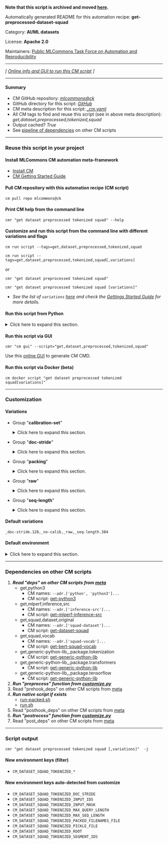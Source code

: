 **Note that this script is archived and moved [here](https://github.com/mlcommons/cm4mlops/tree/main/script/get-preprocessed-dataset-squad).**



Automatically generated README for this automation recipe: **get-preprocessed-dataset-squad**

Category: **AI/ML datasets**

License: **Apache 2.0**

Maintainers: [Public MLCommons Task Force on Automation and Reproducibility](https://github.com/mlcommons/ck/blob/master/docs/taskforce.md)

---
*[ [Online info and GUI to run this CM script](https://access.cknowledge.org/playground/?action=scripts&name=get-preprocessed-dataset-squad,7cd1d9b7e8af4788) ]*

---
#### Summary

* CM GitHub repository: *[mlcommons@ck](https://github.com/mlcommons/ck/tree/dev/cm-mlops)*
* GitHub directory for this script: *[GitHub](https://github.com/mlcommons/ck/tree/dev/cm-mlops/script/get-preprocessed-dataset-squad)*
* CM meta description for this script: *[_cm.yaml](_cm.yaml)*
* All CM tags to find and reuse this script (see in above meta description): *get,dataset,preprocessed,tokenized,squad*
* Output cached? *True*
* See [pipeline of dependencies](#dependencies-on-other-cm-scripts) on other CM scripts


---
### Reuse this script in your project

#### Install MLCommons CM automation meta-framework

* [Install CM](https://access.cknowledge.org/playground/?action=install)
* [CM Getting Started Guide](https://github.com/mlcommons/ck/blob/master/docs/getting-started.md)

#### Pull CM repository with this automation recipe (CM script)

```cm pull repo mlcommons@ck```

#### Print CM help from the command line

````cmr "get dataset preprocessed tokenized squad" --help````

#### Customize and run this script from the command line with different variations and flags

`cm run script --tags=get,dataset,preprocessed,tokenized,squad`

`cm run script --tags=get,dataset,preprocessed,tokenized,squad[,variations] `

*or*

`cmr "get dataset preprocessed tokenized squad"`

`cmr "get dataset preprocessed tokenized squad [variations]" `


* *See the list of `variations` [here](#variations) and check the [Gettings Started Guide](https://github.com/mlcommons/ck/blob/dev/docs/getting-started.md) for more details.*

#### Run this script from Python

<details>
<summary>Click here to expand this section.</summary>

```python

import cmind

r = cmind.access({'action':'run'
                  'automation':'script',
                  'tags':'get,dataset,preprocessed,tokenized,squad'
                  'out':'con',
                  ...
                  (other input keys for this script)
                  ...
                 })

if r['return']>0:
    print (r['error'])

```

</details>


#### Run this script via GUI

```cmr "cm gui" --script="get,dataset,preprocessed,tokenized,squad"```

Use this [online GUI](https://cKnowledge.org/cm-gui/?tags=get,dataset,preprocessed,tokenized,squad) to generate CM CMD.

#### Run this script via Docker (beta)

`cm docker script "get dataset preprocessed tokenized squad[variations]" `

___
### Customization


#### Variations

  * Group "**calibration-set**"
    <details>
    <summary>Click here to expand this section.</summary>

    * `_calib1`
      - Environment variables:
        - *CM_DATASET_SQUAD_CALIBRATION_SET*: `one`
      - Workflow:
    * `_calib2`
      - Environment variables:
        - *CM_DATASET_SQUAD_CALIBRATION_SET*: `two`
      - Workflow:
    * **`_no-calib`** (default)
      - Environment variables:
        - *CM_DATASET_SQUAD_CALIBRATION_SET*: ``
      - Workflow:

    </details>


  * Group "**doc-stride**"
    <details>
    <summary>Click here to expand this section.</summary>

    * `_doc-stride.#`
      - Environment variables:
        - *CM_DATASET_DOC_STRIDE*: `#`
      - Workflow:
    * **`_doc-stride.128`** (default)
      - Environment variables:
        - *CM_DATASET_DOC_STRIDE*: `128`
      - Workflow:

    </details>


  * Group "**packing**"
    <details>
    <summary>Click here to expand this section.</summary>

    * `_packed`
      - Environment variables:
        - *CM_DATASET_SQUAD_PACKED*: `yes`
      - Workflow:
        1. ***Read "deps" on other CM scripts***
           * get,preprocessed,squad,_pickle
             - CM script: [get-preprocessed-dataset-squad](https://github.com/mlcommons/ck/tree/master/cm-mlops/script/get-preprocessed-dataset-squad)

    </details>


  * Group "**raw**"
    <details>
    <summary>Click here to expand this section.</summary>

    * `_pickle`
      - Environment variables:
        - *CM_DATASET_RAW*: `no`
      - Workflow:
    * **`_raw`** (default)
      - Environment variables:
        - *CM_DATASET_RAW*: `yes`
      - Workflow:

    </details>


  * Group "**seq-length**"
    <details>
    <summary>Click here to expand this section.</summary>

    * `_seq-length.#`
      - Environment variables:
        - *CM_DATASET_MAX_SEQ_LENGTH*: `#`
      - Workflow:
    * **`_seq-length.384`** (default)
      - Environment variables:
        - *CM_DATASET_MAX_SEQ_LENGTH*: `384`
      - Workflow:

    </details>


#### Default variations

`_doc-stride.128,_no-calib,_raw,_seq-length.384`
#### Default environment

<details>
<summary>Click here to expand this section.</summary>

These keys can be updated via `--env.KEY=VALUE` or `env` dictionary in `@input.json` or using script flags.


</details>

___
### Dependencies on other CM scripts


  1. ***Read "deps" on other CM scripts from [meta](https://github.com/mlcommons/ck/tree/dev/cm-mlops/script/get-preprocessed-dataset-squad/_cm.yaml)***
     * get,python3
       * CM names: `--adr.['python', 'python3']...`
       - CM script: [get-python3](https://github.com/mlcommons/ck/tree/master/cm-mlops/script/get-python3)
     * get,mlperf,inference,src
       * CM names: `--adr.['inference-src']...`
       - CM script: [get-mlperf-inference-src](https://github.com/mlcommons/ck/tree/master/cm-mlops/script/get-mlperf-inference-src)
     * get,squad,dataset,original
       * CM names: `--adr.['squad-dataset']...`
       - CM script: [get-dataset-squad](https://github.com/mlcommons/ck/tree/master/cm-mlops/script/get-dataset-squad)
     * get,squad,vocab
       * CM names: `--adr.['squad-vocab']...`
       - CM script: [get-bert-squad-vocab](https://github.com/mlcommons/ck/tree/master/cm-mlops/script/get-bert-squad-vocab)
     * get,generic-python-lib,_package.tokenization
       - CM script: [get-generic-python-lib](https://github.com/mlcommons/ck/tree/master/cm-mlops/script/get-generic-python-lib)
     * get,generic-python-lib,_package.transformers
       - CM script: [get-generic-python-lib](https://github.com/mlcommons/ck/tree/master/cm-mlops/script/get-generic-python-lib)
     * get,generic-python-lib,_package.tensorflow
       - CM script: [get-generic-python-lib](https://github.com/mlcommons/ck/tree/master/cm-mlops/script/get-generic-python-lib)
  1. ***Run "preprocess" function from [customize.py](https://github.com/mlcommons/ck/tree/dev/cm-mlops/script/get-preprocessed-dataset-squad/customize.py)***
  1. Read "prehook_deps" on other CM scripts from [meta](https://github.com/mlcommons/ck/tree/dev/cm-mlops/script/get-preprocessed-dataset-squad/_cm.yaml)
  1. ***Run native script if exists***
     * [run-packed.sh](https://github.com/mlcommons/ck/tree/dev/cm-mlops/script/get-preprocessed-dataset-squad/run-packed.sh)
     * [run.sh](https://github.com/mlcommons/ck/tree/dev/cm-mlops/script/get-preprocessed-dataset-squad/run.sh)
  1. Read "posthook_deps" on other CM scripts from [meta](https://github.com/mlcommons/ck/tree/dev/cm-mlops/script/get-preprocessed-dataset-squad/_cm.yaml)
  1. ***Run "postrocess" function from [customize.py](https://github.com/mlcommons/ck/tree/dev/cm-mlops/script/get-preprocessed-dataset-squad/customize.py)***
  1. Read "post_deps" on other CM scripts from [meta](https://github.com/mlcommons/ck/tree/dev/cm-mlops/script/get-preprocessed-dataset-squad/_cm.yaml)

___
### Script output
`cmr "get dataset preprocessed tokenized squad [,variations]"  -j`
#### New environment keys (filter)

* `CM_DATASET_SQUAD_TOKENIZED_*`
#### New environment keys auto-detected from customize

* `CM_DATASET_SQUAD_TOKENIZED_DOC_STRIDE`
* `CM_DATASET_SQUAD_TOKENIZED_INPUT_IDS`
* `CM_DATASET_SQUAD_TOKENIZED_INPUT_MASK`
* `CM_DATASET_SQUAD_TOKENIZED_MAX_QUERY_LENGTH`
* `CM_DATASET_SQUAD_TOKENIZED_MAX_SEQ_LENGTH`
* `CM_DATASET_SQUAD_TOKENIZED_PACKED_FILENAMES_FILE`
* `CM_DATASET_SQUAD_TOKENIZED_PICKLE_FILE`
* `CM_DATASET_SQUAD_TOKENIZED_ROOT`
* `CM_DATASET_SQUAD_TOKENIZED_SEGMENT_IDS`